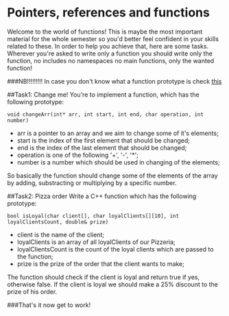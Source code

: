 Pointers, references and functions
=====================

Welcome to the world of functions! This is maybe the most important material for the whole semester so you'd better feel confident in your skills related to these. In order to help you achieve that, here are some tasks. Wherever you're asked to write only a function you should write only the function, no includes no namespaces no main functions, only the wanted function!

###NB!!!!!!!!!
In case you don't know what a function prototype is check [this](http://en.wikipedia.org/wiki/Function_prototype)

##Task1: Change me!
You're to implement a function, which has the following prototype:

```void changeArr(int* arr, int start, int end, char operation, int number) ```

* arr is a pointer to an array and we aim to change some of it's elements;
* start is the index of the first element that should be changed;
* end is the index of the last element that should be changed;
* operation is one of the following '+', '-', '*';
* number is a number which should be used in changing of the elements;

So basically the function should change some of the elements of the array by adding, substracting or multiplying by a specific number.


##Task2: Pizza order
Write a C++ function which has the following prototype:

```
bool isLoyal(char client[], char loyalClients[][10], int loyalClientsCount, double& prize)
```

* client is the name of the client;
* loyalClients is an array of all loyalClients of our Pizzeria;
* loyalClientsCount is the count of the loyal clients which are passed to the function;
* prize is the prize of the order that the client wants to make;

The function should check if the client is loyal and return true if yes, otherwise false. If the client is loyal we should make a 25% discount to the prize of his order.

###That's it now get to work!

